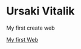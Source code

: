 # Ursaki Vitalik
My first create web

[My first Web](https://vetalin4ik.github.io/GetHub/ "Мой первый загруженный сайт")

